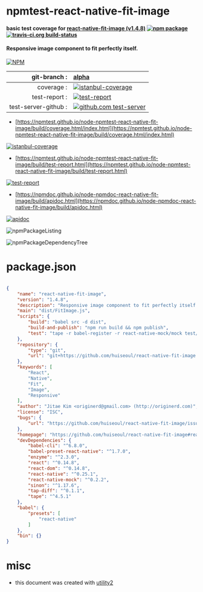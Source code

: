 # npmtest-react-native-fit-image

#### basic test coverage for  [react-native-fit-image (v1.4.8)](https://github.com/huiseoul/react-native-fit-image#readme)  [![npm package](https://img.shields.io/npm/v/npmtest-react-native-fit-image.svg?style=flat-square)](https://www.npmjs.org/package/npmtest-react-native-fit-image) [![travis-ci.org build-status](https://api.travis-ci.org/npmtest/node-npmtest-react-native-fit-image.svg)](https://travis-ci.org/npmtest/node-npmtest-react-native-fit-image)

#### Responsive image component to fit perfectly itself.

[![NPM](https://nodei.co/npm/react-native-fit-image.png?downloads=true&downloadRank=true&stars=true)](https://www.npmjs.com/package/react-native-fit-image)

| git-branch : | [alpha](https://github.com/npmtest/node-npmtest-react-native-fit-image/tree/alpha)|
|--:|:--|
| coverage : | [![istanbul-coverage](https://npmtest.github.io/node-npmtest-react-native-fit-image/build/coverage.badge.svg)](https://npmtest.github.io/node-npmtest-react-native-fit-image/build/coverage.html/index.html)|
| test-report : | [![test-report](https://npmtest.github.io/node-npmtest-react-native-fit-image/build/test-report.badge.svg)](https://npmtest.github.io/node-npmtest-react-native-fit-image/build/test-report.html)|
| test-server-github : | [![github.com test-server](https://npmtest.github.io/node-npmtest-react-native-fit-image/GitHub-Mark-32px.png)](https://npmtest.github.io/node-npmtest-react-native-fit-image/build/app/index.html) | | build-artifacts : | [![build-artifacts](https://npmtest.github.io/node-npmtest-react-native-fit-image/glyphicons_144_folder_open.png)](https://github.com/npmtest/node-npmtest-react-native-fit-image/tree/gh-pages/build)|

- [https://npmtest.github.io/node-npmtest-react-native-fit-image/build/coverage.html/index.html](https://npmtest.github.io/node-npmtest-react-native-fit-image/build/coverage.html/index.html)

[![istanbul-coverage](https://npmtest.github.io/node-npmtest-react-native-fit-image/build/screenCapture.buildCi.browser.%252Ftmp%252Fbuild%252Fcoverage.lib.html.png)](https://npmtest.github.io/node-npmtest-react-native-fit-image/build/coverage.html/index.html)

- [https://npmtest.github.io/node-npmtest-react-native-fit-image/build/test-report.html](https://npmtest.github.io/node-npmtest-react-native-fit-image/build/test-report.html)

[![test-report](https://npmtest.github.io/node-npmtest-react-native-fit-image/build/screenCapture.buildCi.browser.%252Ftmp%252Fbuild%252Ftest-report.html.png)](https://npmtest.github.io/node-npmtest-react-native-fit-image/build/test-report.html)

- [https://npmdoc.github.io/node-npmdoc-react-native-fit-image/build/apidoc.html](https://npmdoc.github.io/node-npmdoc-react-native-fit-image/build/apidoc.html)

[![apidoc](https://npmdoc.github.io/node-npmdoc-react-native-fit-image/build/screenCapture.buildCi.browser.%252Ftmp%252Fbuild%252Fapidoc.html.png)](https://npmdoc.github.io/node-npmdoc-react-native-fit-image/build/apidoc.html)

![npmPackageListing](https://npmtest.github.io/node-npmtest-react-native-fit-image/build/screenCapture.npmPackageListing.svg)

![npmPackageDependencyTree](https://npmtest.github.io/node-npmtest-react-native-fit-image/build/screenCapture.npmPackageDependencyTree.svg)



# package.json

```json

{
    "name": "react-native-fit-image",
    "version": "1.4.8",
    "description": "Responsive image component to fit perfectly itself.",
    "main": "dist/FitImage.js",
    "scripts": {
        "build": "babel src -d dist",
        "build-and-publish": "npm run build && npm publish",
        "test": "tape -r babel-register -r react-native-mock/mock test/**/*.js | tap-diff"
    },
    "repository": {
        "type": "git",
        "url": "git+https://github.com/huiseoul/react-native-fit-image.git"
    },
    "keywords": [
        "React",
        "Native",
        "Fit",
        "Image",
        "Responsive"
    ],
    "author": "Jitae Kim <originerd@gmail.com> (http://originerd.com)",
    "license": "ISC",
    "bugs": {
        "url": "https://github.com/huiseoul/react-native-fit-image/issues"
    },
    "homepage": "https://github.com/huiseoul/react-native-fit-image#readme",
    "devDependencies": {
        "babel-cli": "^6.8.0",
        "babel-preset-react-native": "^1.7.0",
        "enzyme": "^2.3.0",
        "react": "^0.14.8",
        "react-dom": "^0.14.8",
        "react-native": "^0.25.1",
        "react-native-mock": "^0.2.2",
        "sinon": "^1.17.6",
        "tap-diff": "^0.1.1",
        "tape": "^4.5.1"
    },
    "babel": {
        "presets": [
            "react-native"
        ]
    },
    "bin": {}
}
```



# misc
- this document was created with [utility2](https://github.com/kaizhu256/node-utility2)
